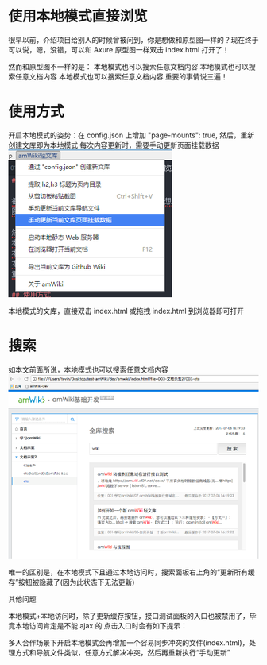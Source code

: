 # 使用本地模式直接浏览
很早以前，介绍项目给别人的时候曾被问到，你是想做和原型图一样的？现在终于可以说，嗯，没错，可以和 Axure 原型图一样双击 index.html 打开了！

然而和原型图不一样的是：
本地模式也可以搜索任意文档内容
本地模式也可以搜索任意文档内容
本地模式也可以搜索任意文档内容
重要的事情说三遍！

# 使用方式

开启本地模式的姿势：在 config.json 上增加
"page-mounts": true,
然后，重新创建文库即为本地模式
每次内容更新时，需要手动更新页面挂载数据
![](assets/001/20171201-ee6108f1.png)  

本地模式的文库，直接双击 index.html 或拖拽 index.html 到浏览器即可打开

# 搜索

如本文前面所说，本地模式也可以搜索任意文档内容
![](assets/001/20171201-9f1cc678.png)  

唯一的区别是，在本地模式下且通过本地访问时，搜索面板右上角的“更新所有缓存”按钮被隐藏了(因为此状态下无法更新)

其他问题

本地模式+本地访问时，除了更新缓存按钮，接口测试面板的入口也被禁用了，毕竟本地访问肯定是不能 ajax 的
点击入口时会有如下提示：

多人合作场景下开启本地模式会再增加一个容易同步冲突的文件(index.html)，处理方式和导航文件类似，任意方式解决冲突，然后再重新执行“手动更新”
